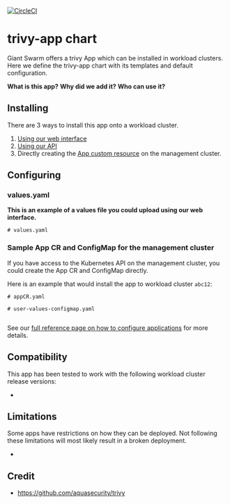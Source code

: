 [![CircleCI](https://circleci.com/gh/giantswarm/trivy-app-app.svg?style=shield)](https://circleci.com/gh/giantswarm/trivy-app-app)

# trivy-app chart

Giant Swarm offers a trivy App which can be installed in workload clusters.
Here we define the trivy-app chart with its templates and default configuration.

**What is this app?**
**Why did we add it?**
**Who can use it?**

## Installing

There are 3 ways to install this app onto a workload cluster.

1. [Using our web interface](https://docs.giantswarm.io/ui-api/web/app-platform/#installing-an-app)
2. [Using our API](https://docs.giantswarm.io/api/#operation/createClusterAppV5)
3. Directly creating the [App custom resource](https://docs.giantswarm.io/ui-api/management-api/crd/apps.application.giantswarm.io/) on the management cluster.

## Configuring

### values.yaml
**This is an example of a values file you could upload using our web interface.**
```
# values.yaml

```

### Sample App CR and ConfigMap for the management cluster
If you have access to the Kubernetes API on the management cluster, you could create
the App CR and ConfigMap directly.

Here is an example that would install the app to
workload cluster `abc12`:

```
# appCR.yaml

```

```
# user-values-configmap.yaml


```

See our [full reference page on how to configure applications](https://docs.giantswarm.io/app-platform/app-configuration/) for more details.

## Compatibility

This app has been tested to work with the following workload cluster release versions:

*

## Limitations

Some apps have restrictions on how they can be deployed.
Not following these limitations will most likely result in a broken deployment.

*

## Credit

* https://github.com/aquasecurity/trivy
